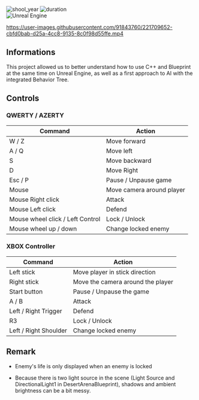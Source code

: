 ![shool_year](https://img.shields.io/badge/shool_year-second-blue)
![duration](https://img.shields.io/badge/duration-2_weeks-blue)  
![Unreal Engine](https://img.shields.io/badge/Unreal_Engine_4-%23313131.svg?style=for-the-badge&logo=unrealengine&logoColor=white&style=plastic)

https://user-images.githubusercontent.com/91843760/221709652-cbfd0bab-d25a-4cc8-9135-8c0f98d55ffe.mp4

## **Informations**

This project allowed us to better understand how to use C++ and Blueprint at the same time on Unreal Engine, as well as a first approach to AI with the integrated Behavior Tree.

## **Controls**

### QWERTY / AZERTY

Command                            | Action
-------                            | ------
W / Z                              | Move forward
A / Q                              | Move left
S                                  | Move backward
D                                  | Move Right
Esc / P                            | Pause / Unpause game
Mouse                              | Move camera around player
Mouse Right click                  | Attack
Mouse Left click                   | Defend
Mouse wheel click / Left Control   | Lock / Unlock
Mouse wheel up / down              | Change locked enemy

### XBOX Controller

Command                 | Action
-------                 | ------
Left stick              | Move player in stick direction
Right stick             | Move the camera around the player
Start button            | Pause / Unpause the game
A / B                   | Attack
Left / Right Trigger    | Defend
R3                      | Lock / Unlock
Left / Right Shoulder   | Change locked enemy

## **Remark**

- Enemy's life is only displayed when an enemy is locked

- Because there is two light source in the scene (Light Source and DirectionalLight1 in DesertArenaBlueprint), shadows and ambient brightness can be a bit messy.
